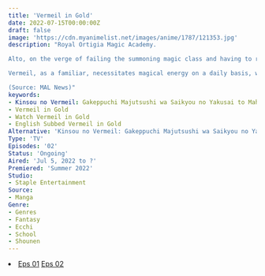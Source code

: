```yaml
---
title: 'Vermeil in Gold'
date: 2022-07-15T00:00:00Z
draft: false
image: 'https://cdn.myanimelist.net/images/anime/1787/121353.jpg'
description: "Royal Ortigia Magic Academy.

Alto, on the verge of failing the summoning magic class and having to repeat the year, stumbles upon a grimoire and draws a magic circle, summoning the sealed demon Vermeil and making her his familiar. She has been a feared [devil] since ancient times and possesses tremendous power to cause disasters.

Vermeil, as a familiar, necessitates magical energy on a daily basis, which she obtains from Alto via passionate kisses. Lilia, Alto's childhood friend, grows envious of their relationship, while the students are also taken aback by the unprecedented familiar. The royal road fantasy of a magician on the edge of failure and an unhealthy devil sister begins!

(Source: MAL News)"
keywords:
- Kinsou no Vermeil: Gakeppuchi Majutsushi wa Saikyou no Yakusai to Mahou Sekai wo Tsukisusumu
- Vermeil in Gold
- Watch Vermeil in Gold
- English Subbed Vermeil in Gold
Alternative: 'Kinsou no Vermeil: Gakeppuchi Majutsushi wa Saikyou no Yakusai to Mahou Sekai wo Tsukisusumu'
Type: 'TV'
Episodes: '02'
Status: 'Ongoing'
Aired: 'Jul 5, 2022 to ?'
Premiered: 'Summer 2022'
Studio:
- Staple Entertainment
Source:
- Manga
Genre:
- Genres
- Fantasy
- Ecchi
- School
- Shounen
---
```


<div class="bc-1 d-g p-5">
<li class="d-g gg-5 gtc-e">
  <a id="allvideo" href="#" data-video="//embed.hugonime.repl.co/videokf.php?id=KinsouNoVermeil/Kinsou No Vermeil - 01" rel=nofollow">Eps 01</a>
  <a id="allvideo" href="#" data-video="//embed.hugonime.repl.co/videokf.php?id=KinsouNoVermeil/Kinsou No Vermeil - 02" rel=nofollow">Eps 02</a>
</li>
</div>